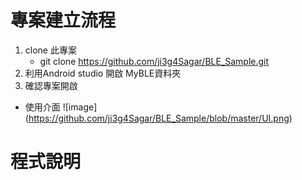 # 專案建立流程
1. clone 此專案
	* git clone https://github.com/ji3g4Sagar/BLE_Sample.git
2. 利用Android studio 開啟 MyBLE資料夾
3. 確認專案開啟
  * 使用介面 ![image] (https://github.com/ji3g4Sagar/BLE_Sample/blob/master/UI.png)

# 程式說明

